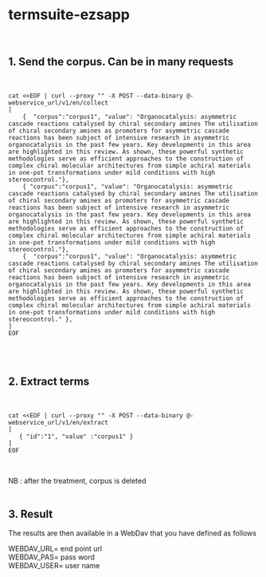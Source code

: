 termsuite-ezsapp
===============

<br>

## 1. Send the corpus. Can be in many requests  

</br>

```
cat <<EOF | curl --proxy "" -X POST --data-binary @- webservice_url/v1/en/collect
[
    {  "corpus":"corpus1", "value": "Organocatalysis: asymmetric cascade reactions catalysed by chiral secondary amines The utilisation of chiral secondary amines as promoters for asymmetric cascade reactions has been subject of intensive research in asymmetric organocatalysis in the past few years. Key developments in this area are highlighted in this review. As shown, these powerful synthetic methodologies serve as efficient approaches to the construction of complex chiral molecular architectures from simple achiral materials in one-pot transformations under mild conditions with high stereocontrol."},
    { "corpus":"corpus1", "value": "Organocatalysis: asymmetric cascade reactions catalysed by chiral secondary amines The utilisation of chiral secondary amines as promoters for asymmetric cascade reactions has been subject of intensive research in asymmetric organocatalysis in the past few years. Key developments in this area are highlighted in this review. As shown, these powerful synthetic methodologies serve as efficient approaches to the construction of complex chiral molecular architectures from simple achiral materials in one-pot transformations under mild conditions with high stereocontrol."},
    {  "corpus":"corpus1", "value": "Organocatalysis: asymmetric cascade reactions catalysed by chiral secondary amines The utilisation of chiral secondary amines as promoters for asymmetric cascade reactions has been subject of intensive research in asymmetric organocatalysis in the past few years. Key developments in this area are highlighted in this review. As shown, these powerful synthetic methodologies serve as efficient approaches to the construction of complex chiral molecular architectures from simple achiral materials in one-pot transformations under mild conditions with high stereocontrol." },
]
EOF
```

<br>
<br>

## 2. Extract terms   

<br>

```
cat <<EOF | curl --proxy "" -X POST --data-binary @- webservice_url/v1/en/extract
[
   { "id":"1", "value" :"corpus1" }
]
EOF
```
<br>

NB : after the treatment, corpus is deleted
<br>
<br>
## 3. Result
The results are then available in a WebDav that you have defined as follows

WEBDAV_URL= end point url  
WEBDAV_PAS= pass word   
WEBDAV_USER= user name  
